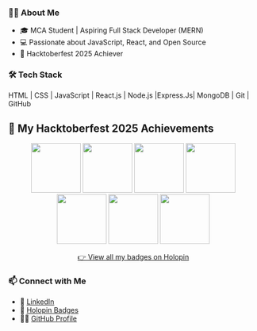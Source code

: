 ### 👨‍💻 About Me
- 🎓 MCA Student | Aspiring Full Stack Developer (MERN)
- 💻 Passionate about JavaScript, React, and Open Source
- 🚀 Hacktoberfest 2025 Achiever

### 🛠️ Tech Stack
HTML | CSS | JavaScript | React.js | Node.js |Express.Js| MongoDB | Git | GitHub


<!--## 🏅 My Holopin Badge Board

[![An image of @mukesh417's Holopin badges, which is a link to view their full Holopin profile](https://holopin.me/mukesh417)](https://holopin.io/@mukesh417) -->
## 🏅 My Hacktoberfest 2025 Achievements

<p align="center">
  <img src="https://holopin.me/mukesh417?badge=level-0-contributor" width="100" />
  <img src="https://holopin.me/mukesh417?badge=level-1-contributor" width="100" />
  <img src="https://holopin.me/mukesh417?badge=level-2-contributor" width="100" />
  <img src="https://holopin.me/mukesh417?badge=level-3-contributor" width="100" />
  <img src="https://holopin.me/mukesh417?badge=level-4-contributor" width="100" />
  <img src="https://holopin.me/mukesh417?badge=tree-nation-plant-a-tree" width="100" />
  <img src="https://holopin.me/mukesh417?badge=supercontributor" width="100" />
</p>

<p align="center">
  <a href="https://holopin.io/@mukesh417" target="_blank">👉 View all my badges on Holopin</a>
</p>


### 📫 Connect with Me
- 💼 [LinkedIn](https://www.linkedin.com/in/mukesh-jaiswal-21a01b255/)
- 🏅 [Holopin Badges](https://holopin.io/@mukesh417)
- 🧑‍💻 [GitHub Profile](https://github.com/mukesh417)
